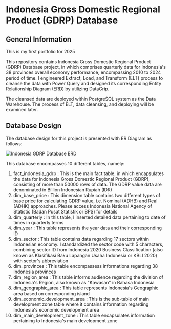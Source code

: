 # Indonesia Gross Domestic Regional Product (GDRP) Database
## General Information
This is my first portfolio for 2025

This repository contains Indonesia Gross Domestic Regional Product (GDRP) Database project, in which comprises quarterly 
data for Indonesia's 38 provinces overall economy performance, encompassing 2010 to 2024 period of time. I engineered Extract, Load, and Transform (ELT)
process to cleanse the data with Power Query and designed its corresponding Entity Relationship Diagram (ERD) by utilizing DataGrip.

The cleansed data are deployed within PostgreSQL system as the Data Warehouse. The process of ELT, data cleansing, and deploying will be
examined later.

## Database Design
The database design for this project is presented with ER Diagram as follows:

![Indonesia GDRP Database ERD](https://github.com/user-attachments/assets/a4278c70-e8b0-43ed-9dda-3b7e1e0e3393)

This database encompasses 10 different tables, namely:
1. fact_indonesia_gdrp : This is the main fact table, in which encapsulates the data for Indonesia Gross Domestic Regional Product (GDRP), consisting of more than 50000 rows of data. The GDRP value data are denominated in Billion Indonesian Rupiah (IDR)
2. dim_base_price      : This dimension table contains two different types of base price for calculating GDRP value, i.e. Nominal (ADHB) and Real (ADHK) approaches. Please access Indonesia National Agency of Statistic (Badan Pusat Statistik or BPS) for details
3. dim_quarterly       : In this table, I inserted detailed data pertaining to date of times in quarterly terms
4. dim_year            : This table represents the year data and their corresponding ID
5. dim_sector          : This table contains data regarding 17 sectors within Indonesian economy. I standardized the sector code with 5 characters, combining sector ID from Indonesia 2020 Business Classification (also known as Klasifikasi Baku Lapangan Usaha Indonesia or KBLI 2020) with sector's abbreviation
6. dim_provinces        : This table encompassess informations regarding 38 Indonesia provinces
7. dim_region_area      : This table informs audience regarding the division of Indonesia's Region, also known as "Kawasan" in Bahasa Indonesia
8. dim_geographic_area  : This table represents Indonesia's Geographic area based on corresponding island
9. dim_economic_development_area  : This is the sub-table of main development zone table where it contains information regarding Indonesia's economic development area
10. dim_main_development_zone    : This table encapsulates information pertaining to Indonesia's main development zone

